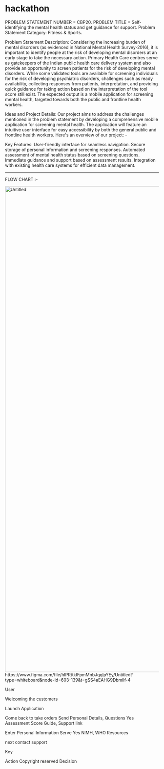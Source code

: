 # hackathon
PROBLEM STATEMENT NUMBER = CBP20.
PROBLEM TITLE = Self-identifying the mental health status and get guidance for support.
Problem Statement Category: Fitness & Sports.

Problem Statement Description:
Considering the increasing burden of mental disorders (as evidenced in National Mental Health Survey-2016), it is important to identify people at the risk of developing mental disorders at an early stage to take the necessary action. Primary Health Care centres serve as gatekeepers of the Indian public health care delivery system and also provide an opportunity to screen patients for the risk of developing mental disorders. While some validated tools are available for screening individuals for the risk of developing psychiatric disorders, challenges such as ready availability, collecting responses from patients, interpretation, and providing quick guidance for taking action based on the interpretation of the tool score still exist. The expected output is a mobile application for screening mental health, targeted towards both the public and frontline health workers.

Ideas and Project Details:
Our project aims to address the challenges mentioned in the problem statement by developing a comprehensive mobile application for screening mental health. The application will feature an intuitive user interface for easy accessibility by both the general public and frontline health workers. Here's an overview of our project: -

Key Features:
User-friendly interface for seamless navigation.
Secure storage of personal information and screening responses.
Automated assessment of mental health status based on screening questions.
Immediate guidance and support based on assessment results.
Integration with existing health care systems for efficient data management.


----------------------------------------------------------------------------------------------
FLOW CHART :-

<img width="1585" alt="Untitled" src="https://github.com/Anuragji1/hackathon/assets/140825596/a6180007-2cb6-42e2-8359-7f9ce4614b4c">
https://www.figma.com/file/hIPRttkIFpmMnbJqqlpYEy/Untitled?type=whiteboard&node-id=603-139&t=gSS4aEAHG9DbmiIf-4

User

Welcoming the customers

Launch Application

Come back to take orders
Send Personal Details, Questions
Yes
Assessment Score
Guide, Support link



Enter Personal Information
Serve
Yes
NIMH, WHO
Resources

next
contact support



Key

Action
Copyright reserved
Decision
